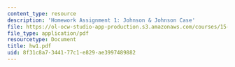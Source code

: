 ```yaml
---
content_type: resource
description: 'Homework Assignment 1: Johnson & Johnson Case'
file: https://ol-ocw-studio-app-production.s3.amazonaws.com/courses/15-565j-integrating-esystems-global-information-systems-spring-2002/8f31c8a7344177c1e829ae3997489882_hw1.pdf
file_type: application/pdf
resourcetype: Document
title: hw1.pdf
uid: 8f31c8a7-3441-77c1-e829-ae3997489882
---
```

